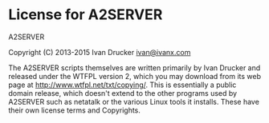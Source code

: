 License for A2SERVER
====================

A2SERVER

Copyright (C) 2013-2015 Ivan Drucker <ivan@ivanx.com>

The A2SERVER scripts themselves are written primarily by Ivan Drucker and
released under the WTFPL version 2, which you may download from its web page
at <http://www.wtfpl.net/txt/copying/>.  This is essentially a public domain
release, which doesn't extend to the other programs used by A2SERVER such as
netatalk or the various Linux tools it installs.  These have their own license
terms and Copyrights.
